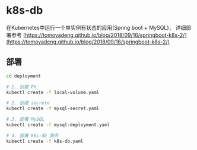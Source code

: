# k8s-db

在Kubernetes中运行一个单实例有状态的应用(Spring boot + MySQL)， 详细部署参考 [https://tomoyadeng.github.io/blog/2018/09/16/springboot-k8s-2/](https://tomoyadeng.github.io/blog/2018/09/16/springboot-k8s-2/)

## 部署

```bash
cd deployment

# 1. 创建 PV
kubectl create -f local-volume.yaml

# 2. 创建 secrete
kubectl create -f mysql-secret.yaml

# 3. 部署 MySQL
kubectl create -f mysql-deployment.yaml

# 4. 部署 k8s-db 服务
kubectl create -f k8s-db.yaml
```
